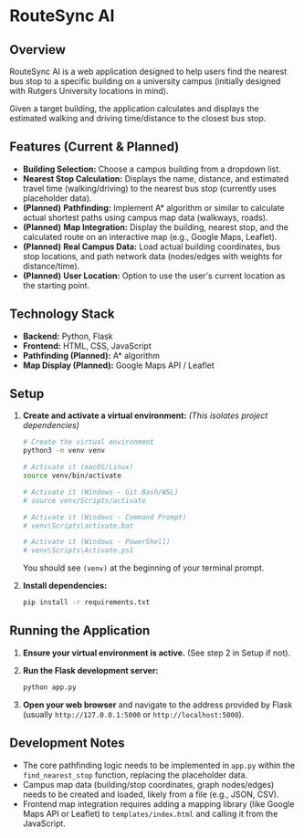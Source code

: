 # RouteSync AI

## Overview

RouteSync AI is a web application designed to help users find the nearest bus stop to a specific building on a university campus (initially designed with Rutgers University locations in mind).

Given a target building, the application calculates and displays the estimated walking and driving time/distance to the closest bus stop.

## Features (Current & Planned)

*   **Building Selection:** Choose a campus building from a dropdown list.
*   **Nearest Stop Calculation:** Displays the name, distance, and estimated travel time (walking/driving) to the nearest bus stop (currently uses placeholder data).
*   **(Planned)** **Pathfinding:** Implement A* algorithm or similar to calculate actual shortest paths using campus map data (walkways, roads).
*   **(Planned)** **Map Integration:** Display the building, nearest stop, and the calculated route on an interactive map (e.g., Google Maps, Leaflet).
*   **(Planned)** **Real Campus Data:** Load actual building coordinates, bus stop locations, and path network data (nodes/edges with weights for distance/time).
*   **(Planned)** **User Location:** Option to use the user's current location as the starting point.

## Technology Stack

*   **Backend:** Python, Flask
*   **Frontend:** HTML, CSS, JavaScript
*   **Pathfinding (Planned):** A* algorithm
*   **Map Display (Planned):** Google Maps API / Leaflet

## Setup

1.  **Create and activate a virtual environment:**
    *(This isolates project dependencies)*
    ```bash
    # Create the virtual environment
    python3 -m venv venv

    # Activate it (macOS/Linux)
    source venv/bin/activate

    # Activate it (Windows - Git Bash/WSL)
    # source venv/Scripts/activate

    # Activate it (Windows - Command Prompt)
    # venv\Scripts\activate.bat

    # Activate it (Windows - PowerShell)
    # venv\Scripts\Activate.ps1
    ```
    You should see `(venv)` at the beginning of your terminal prompt.

3.  **Install dependencies:**
    ```bash
    pip install -r requirements.txt
    ```

## Running the Application

1.  **Ensure your virtual environment is active.** (See step 2 in Setup if not).

2.  **Run the Flask development server:**
    ```bash
    python app.py
    ```

3.  **Open your web browser** and navigate to the address provided by Flask (usually `http://127.0.0.1:5000` or `http://localhost:5000`).

## Development Notes

*   The core pathfinding logic needs to be implemented in `app.py` within the `find_nearest_stop` function, replacing the placeholder data.
*   Campus map data (building/stop coordinates, graph nodes/edges) needs to be created and loaded, likely from a file (e.g., JSON, CSV).
*   Frontend map integration requires adding a mapping library (like Google Maps API or Leaflet) to `templates/index.html` and calling it from the JavaScript. 